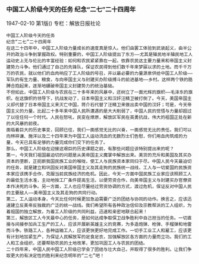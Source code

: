 ### 中国工人阶级今天的任务  纪念“二七”二十四周年

1947-02-10
第1版()
专栏：解放日报社论

    中国工人阶级今天的任务
    纪念“二七”二十四周年
    在这二十四年中，中国工人阶级力量成长的速度真是惊人。他们由罢工体验到武装起义，由半公开的政治斗争到掌握政权。特别重要的，中国工人阶级提出了东方——尤其是殖民地半殖民地工人运动史上无与伦比的丰富经验：如何和农民紧紧靠在一起，依靠农民这主要力量来和帝国主义封建势力斗争。他们通过了自己的先锋队，保证农民得到他们数千年来梦寐以求的土地。而千千万万的农民，就以他们的血肉响应了工人阶级的号召，并以最必要的力量源泉供给中国工人阶级——军队的有生力量、粮食，与向帝国主义与封建买办阶级搏斗的前进基地——乡村。这样两个铁的胳膊合抱起来，逐渐地碾破帝国主义封建势力的统治基础。
    不但如此，中国工人阶级与农民在二十多年来的风暴中，还树立了一面光辉的旗帜——毛泽东的旗帜。在这旗帜的领导下，抗战发动了，日本帝国主义和汉奸汪精卫被打倒了。今天，美国帝国主义却代替了日本帝国主义来灭亡中国，蒋介石代替了汪精卫来做出卖中国的汉奸；可是，今天帝国主义的力量，比起二十多年来中国人民所遭遇的是大大削弱了，中国人民的觉悟与力量却超过了以往任何一个时代。人民在怒吼，民变在燎原，解放区军民在英勇抗战，伟大的祖国正处在新的大风暴的前夜。
    面临着巨大的历史事变，回顾已往，我们一面感觉无比的兴奋，一面感觉无比的责任。我们可以向林祥谦、施洋以及二十四年来为中国工人运动流血的无数烈士们告慰，你们用血肉筑成的力量，今天已具有足够的力量完成你们交下的任务了。
    那么，中国工人阶级在迎接这艰巨的历史课题之前，有那些问题应该特别提出来的呢？
    第一，今天我们祖国最迫切的问题是从美帝国主义魔掌中解放出来。美货的充斥和美国及其买办资本的垄断，正扼断我国民族工业的喉咙，使工人与民族资本家同归于尽。中国人民今天最迫切的任务，就是建立和巩固反对美国帝国主义及其走狗的民族统一战线，工人与一切爱国的民族资本家应该携手合作，克服当前民族经济的危机。因此，今天一方面中国民族工业家应该照顾工人的最低生活水准，主动地按工厂条件提高生活，以便劳资合作，向美帝国主义与封建买办官僚资本作决死的斗争。另一方面，工人也应尽量经过劳资协调的方式，渡过危机，保证反对中国人民的主要敌人——美帝国主义及其走狗的共同行动。
    第二，工人运动本身，今天比任何时候更加急迫需要广泛的团结与协同的动作。换言之，应该迅速建立反美帝反独裁的广泛的统一战线。我们希望所有各种政治信仰及宗教帮派的工人组织，为着祖国的独立解放，为着工人阶级的共同利益，迅速和亲密地联合起来！
    第三，解放区工人今天最中心的任务，是如何达成争取保卫战争胜利中自己担当的任务。一切直接与间接参加兵工生产的工人，应该开展新英雄主义的竞赛，为多造炮弹、枪弹、手榴弹和地雷而斗争。铁路工人，各种运输工人，应该更快更好地完成工作。一切手工业工人和雇工，应该更有计划地加紧生产，为保证人民解放军的足食足衣，加强解放区各方面的力量而立功。我们的工人和工会组织，还要帮助农民的土地改革，更加巩固工人与农民的团结。
    二十四年来，中国人民中国工人阶级已学会了团结与壮大自己，并取得了很多的胜利。让我们争取更大的有决定性的胜利来纪念明年的“二七”吧！
